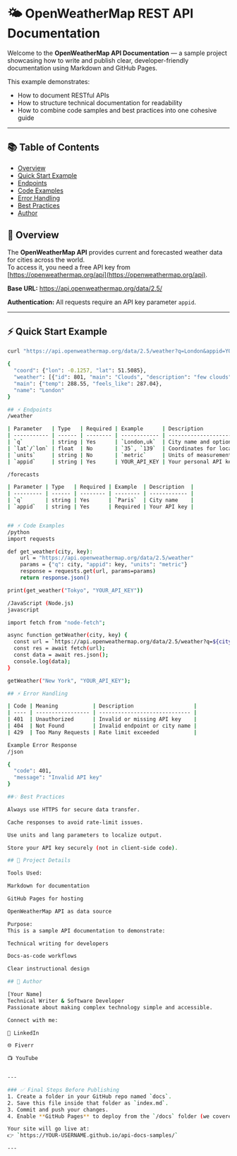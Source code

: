# 🌤️ OpenWeatherMap REST API Documentation

Welcome to the **OpenWeatherMap API Documentation** — a sample project showcasing how to write and publish clear, developer-friendly documentation using Markdown and GitHub Pages.

This example demonstrates:
- How to document RESTful APIs  
- How to structure technical documentation for readability  
- How to combine code samples and best practices into one cohesive guide  

---
## 📚 Table of Contents
- [Overview](#-overview)
- [Quick Start Example](#-quick-start-example)
- [Endpoints](#-endpoints)
- [Code Examples](#-code-examples)
- [Error Handling](#-error-handling)
- [Best Practices](#-best-practices)
- [Author](#-author)


## 🚀 Overview
The **OpenWeatherMap API** provides current and forecasted weather data for cities across the world.  
To access it, you need a free API key from [https://openweathermap.org/api](https://openweathermap.org/api).

**Base URL:**
https://api.openweathermap.org/data/2.5/

**Authentication:**
All requests require an API key parameter `appid`.

---

## ⚡ Quick Start Example

```bash
curl "https://api.openweathermap.org/data/2.5/weather?q=London&appid=YOUR_API_KEY"

{
  "coord": {"lon": -0.1257, "lat": 51.5085},
  "weather": [{"id": 801, "main": "Clouds", "description": "few clouds"}],
  "main": {"temp": 288.55, "feels_like": 287.04},
  "name": "London"
}

## ⚡ Endpoints
/weather

| Parameter   | Type   | Required | Example      | Description                         |
| ----------- | ------ | -------- | ------------ | ----------------------------------- |
| `q`         | string | Yes      | `London,uk`  | City name and optional country code |
| `lat`/`lon` | float  | No       | `35`, `139`  | Coordinates for location            |
| `units`     | string | No       | `metric`     | Units of measurement                |
| `appid`     | string | Yes      | YOUR_API_KEY | Your personal API key               |

/forecasts

| Parameter | Type   | Required | Example  | Description  |
| --------- | ------ | -------- | -------- | ------------ |
| `q`       | string | Yes      | `Paris`  | City name    |
| `appid`   | string | Yes      | Required | Your API key |


## ⚡ Code Examples
/python
import requests

def get_weather(city, key):
    url = "https://api.openweathermap.org/data/2.5/weather"
    params = {"q": city, "appid": key, "units": "metric"}
    response = requests.get(url, params=params)
    return response.json()

print(get_weather("Tokyo", "YOUR_API_KEY"))

/JavaScript (Node.js)
javascript

import fetch from "node-fetch";

async function getWeather(city, key) {
  const url = `https://api.openweathermap.org/data/2.5/weather?q=${city}&appid=${key}&units=metric`;
  const res = await fetch(url);
  const data = await res.json();
  console.log(data);
}

getWeather("New York", "YOUR_API_KEY");

## ⚡ Error Handling

| Code | Meaning           | Description                   |
| ---- | ----------------- | ----------------------------- |
| 401  | Unauthorized      | Invalid or missing API key    |
| 404  | Not Found         | Invalid endpoint or city name |
| 429  | Too Many Requests | Rate limit exceeded           |

Example Error Response
/json

{
  "code": 401,
  "message": "Invalid API key"
}

##💡 Best Practices

Always use HTTPS for secure data transfer.

Cache responses to avoid rate-limit issues.

Use units and lang parameters to localize output.

Store your API key securely (not in client-side code).

## 🧩 Project Details

Tools Used:

Markdown for documentation

GitHub Pages for hosting

OpenWeatherMap API as data source

Purpose:
This is a sample API documentation to demonstrate:

Technical writing for developers

Docs-as-code workflows

Clear instructional design

## 👤 Author

[Your Name]
Technical Writer & Software Developer
Passionate about making complex technology simple and accessible.

Connect with me:

💼 LinkedIn

🌐 Fiverr

📺 YouTube


---

### ✅ Final Steps Before Publishing
1. Create a folder in your GitHub repo named `docs`.  
2. Save this file inside that folder as `index.md`.  
3. Commit and push your changes.  
4. Enable **GitHub Pages** to deploy from the `/docs` folder (we covered this earlier).  

Your site will go live at:  
👉 `https://YOUR-USERNAME.github.io/api-docs-samples/`

---


